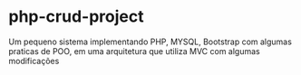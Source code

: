 # php-crud-project
Um pequeno sistema implementando PHP, MYSQL, Bootstrap com algumas praticas de POO, em uma arquitetura que utiliza MVC com algumas modificações

